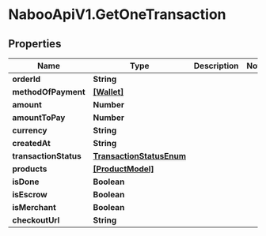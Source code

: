 # NabooApiV1.GetOneTransaction

## Properties

Name | Type | Description | Notes
------------ | ------------- | ------------- | -------------
**orderId** | **String** |  | 
**methodOfPayment** | [**[Wallet]**](Wallet.md) |  | 
**amount** | **Number** |  | 
**amountToPay** | **Number** |  | 
**currency** | **String** |  | 
**createdAt** | **String** |  | 
**transactionStatus** | [**TransactionStatusEnum**](TransactionStatusEnum.md) |  | 
**products** | [**[ProductModel]**](ProductModel.md) |  | 
**isDone** | **Boolean** |  | 
**isEscrow** | **Boolean** |  | 
**isMerchant** | **Boolean** |  | 
**checkoutUrl** | **String** |  | 


